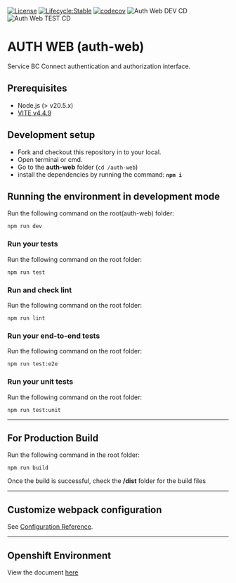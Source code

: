 [![License](https://img.shields.io/badge/License-Apache%202.0-blue.svg)](../LICENSE)
[![Lifecycle:Stable](https://img.shields.io/badge/Lifecycle-Stable-97ca00)](<Redirect-URL>)
[![codecov](https://codecov.io/gh/bcgov/sbc-auth/branch/development/graph/badge.svg?flag=authweb)](https://codecov.io/gh/bcgov/sbc-auth/tree/development/auth-web)
![Auth Web DEV CD](https://github.com/bcgov/sbc-auth/workflows/Auth%20Web%20DEV%20CD/badge.svg)
![Auth Web TEST CD](https://github.com/bcgov/sbc-auth/workflows/Auth%20Web%20TEST%20CD/badge.svg)

# AUTH WEB (auth-web)

Service BC Connect authentication and authorization interface.

## Prerequisites
- Node.js (> v20.5.x)
- [VITE v4.4.9](https://vitejs.dev/)

## Development setup

- Fork and checkout this repository in to your local.
- Open terminal or cmd.
- Go to the **auth-web** folder (`cd /auth-web`)
- install the dependencies by running the command: **`npm i`**

## Running the environment in development mode
Run the following command on the root(auth-web) folder:
```
npm run dev
```

### Run your tests
Run the following command on the root folder:
```
npm run test
```

### Run and check lint
Run the following command on the root folder:
```
npm run lint
```

### Run your end-to-end tests
Run the following command on the root folder:
```
npm run test:e2e
```

### Run your unit tests
Run the following command on the root folder:
```
npm run test:unit
```
---
## For Production Build
Run the following command in the root folder:

```
npm run build
```
Once the build is successful, check the **/dist** folder for the build files

---
## Customize webpack configuration
See [Configuration Reference](https://cli.vuejs.org/config/).

----

## Openshift Environment
View the document [here](/docs/build-deploy.md#webui-runtime)
